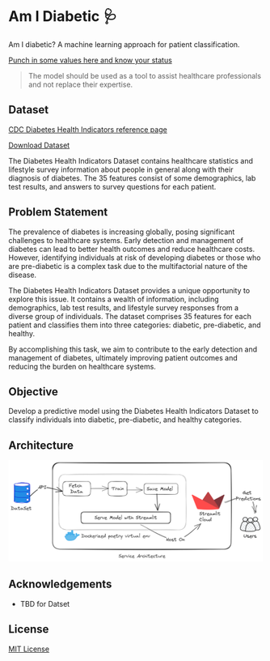 # Am I Diabetic 🩺
Am I diabetic? A machine learning approach for patient classification.

[Punch in some values here and know your status](#am-i-diabetic-🩺)
> The model should be used as a tool to assist healthcare professionals and not replace their expertise.

## Dataset 
[CDC Diabetes Health Indicators reference page](https://www.kaggle.com/datasets/alexteboul/diabetes-health-indicators-dataset)

[Download Dataset](TBA)

The Diabetes Health Indicators Dataset contains healthcare statistics and lifestyle survey information about people in general along with their diagnosis of diabetes. The 35 features consist of some demographics, lab test results, and answers to survey questions for each patient.



## Problem Statement
The prevalence of diabetes is increasing globally, posing significant challenges to healthcare systems. Early detection and management of diabetes can lead to better health outcomes and reduce healthcare costs. However, identifying individuals at risk of developing diabetes or those who are pre-diabetic is a complex task due to the multifactorial nature of the disease.

The Diabetes Health Indicators Dataset provides a unique opportunity to explore this issue. It contains a wealth of information, including demographics, lab test results, and lifestyle survey responses from a diverse group of individuals. The dataset comprises 35 features for each patient and classifies them into three categories: diabetic, pre-diabetic, and healthy.

By accomplishing this task, we aim to contribute to the early detection and management of diabetes, ultimately improving patient outcomes and reducing the burden on healthcare systems.

## Objective
Develop a predictive model using the Diabetes Health Indicators Dataset to classify individuals into diabetic, pre-diabetic, and healthy categories.

## Architecture
<img src='assets/arch.png'>

## Acknowledgements
- TBD for Datset

## License
[MIT License](LICENSE)